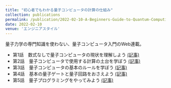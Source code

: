 ```yaml
---
title: "初心者でもわかる量子コンピュータの計算の仕組み"
collection: publications
permalink: /publication/2022-02-10-A-Beginners-Guide-to-Quantum-Computing
date: 2022-02-10
venue: 'エンジニアスタイル'
---
```

量子力学の専門知識を使わない、量子コンピュータ入門のWeb連載。
 * 第1話　数式なしで量子コンピュータの現状を理解しよう [(記事)](https://www.r-staffing.co.jp/engineer/entry/20220210_1)
 * 第2話　量子コンピュータで使用する計算の土台を学ぼう [(記事)](https://www.r-staffing.co.jp/engineer/entry/20220513_1)
 * 第3話　量子コンピュータの基本のルールを学ぼう [(記事)](https://www.r-staffing.co.jp/engineer/entry/20220608_1)
 * 第4話　基本の量子ゲートと量子回路をおさえよう [(記事)](https://www.r-staffing.co.jp/engineer/entry/20221007_1)
 * 第5話　量子プログラミングをやってみよう [(記事)](https://www.r-staffing.co.jp/engineer/entry/20221202_1)
